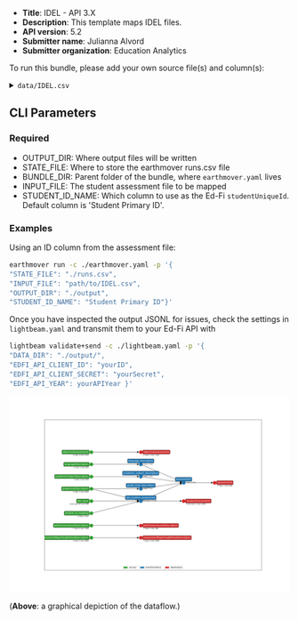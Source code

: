 * **Title**: IDEL - API 3.X
* **Description**: This template maps IDEL files. 
* **API version**: 5.2
* **Submitter name**: Julianna Alvord
* **Submitter organization**: Education Analytics

To run this bundle, please add your own source file(s) and column(s):
<details>
<summary><code>data/IDEL.csv</code></summary>
This template will only work with IDEL files.
</details>


## CLI Parameters

### Required
- OUTPUT_DIR: Where output files will be written
- STATE_FILE: Where to store the earthmover runs.csv file
- BUNDLE_DIR: Parent folder of the bundle, where `earthmover.yaml` lives
- INPUT_FILE: The student assessment file to be mapped
- STUDENT_ID_NAME: Which column to use as the Ed-Fi `studentUniqueId`. Default column is 'Student Primary ID'.

### Examples
Using an ID column from the assessment file:
```bash
earthmover run -c ./earthmover.yaml -p '{
"STATE_FILE": "./runs.csv",
"INPUT_FILE": "path/to/IDEL.csv",
"OUTPUT_DIR": "./output",
"STUDENT_ID_NAME": "Student Primary ID"}'
```

Once you have inspected the output JSONL for issues, check the settings in `lightbeam.yaml` and transmit them to your Ed-Fi API with
```bash
lightbeam validate+send -c ./lightbeam.yaml -p '{
"DATA_DIR": "./output/",
"EDFI_API_CLIENT_ID": "yourID",
"EDFI_API_CLIENT_SECRET": "yourSecret",
"EDFI_API_YEAR": yourAPIYear }'
```

![DAG view of transformations](graph.png)

(**Above**: a graphical depiction of the dataflow.)